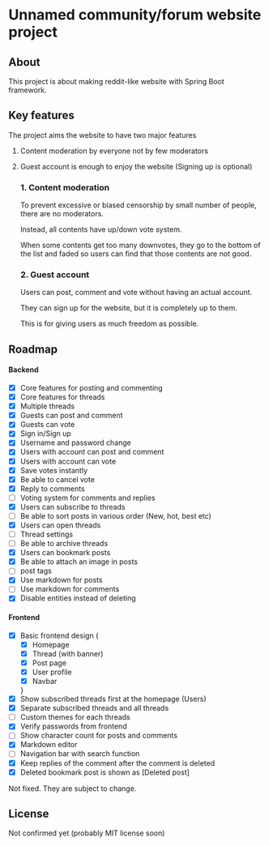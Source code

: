 # Unnamed community/forum website project

## About
This project is about making reddit-like website with Spring Boot framework.

## Key features
The project aims the website to have two major features
1. Content moderation by everyone not by few moderators
2. Guest account is enough to enjoy the website (Signing up is optional)

    ### 1. Content moderation
    To prevent excessive or biased censorship by small number of people, there are no moderators.
    
    Instead, all contents have up/down vote system.
    
    When some contents get too many downvotes, they go to the bottom of the list and faded so users can find that those contents are not good.

    ### 2. Guest account
    Users can post, comment and vote without having an actual account.
    
    They can sign up for the website, but it is completely up to them.
    
    This is for giving users as much freedom as possible.

## Roadmap

#### Backend
* [x] Core features for posting and commenting
* [x] Core features for threads
* [x] Multiple threads
* [x] Guests can post and comment
* [x] Guests can vote
* [x] Sign in/Sign up
* [x] Username and password change
* [x] Users with account can post and comment
* [x] Users with account can vote
* [x] Save votes instantly
* [x] Be able to cancel vote
* [x] Reply to comments
* [ ] Voting system for comments and replies
* [x] Users can subscribe to threads
* [ ] Be able to sort posts in various order (New, hot, best etc)
* [x] Users can open threads
* [ ] Thread settings
* [ ] Be able to archive threads
* [x] Users can bookmark posts
* [x] Be able to attach an image in posts
* [ ] post tags
* [x] Use markdown for posts
* [ ] Use markdown for comments
* [x] Disable entities instead of deleting

#### Frontend
* [x] Basic frontend design {
    * [x] Homepage
    * [x] Thread (with banner)
    * [x] Post page
    * [x] User profile
    * [x] Navbar
    
    }
* [x] Show subscribed threads first at the homepage (Users)
* [x] Separate subscribed threads and all threads
* [ ] Custom themes for each threads
* [x] Verify passwords from frontend
* [ ] Show character count for posts and comments
* [x] Markdown editor
* [ ] Navigation bar with search function
* [x] Keep replies of the comment after the comment is deleted
* [x] Deleted bookmark post is shown as \[Deleted post\]

Not fixed. They are subject to change.


## License
Not confirmed yet (probably MIT license soon)